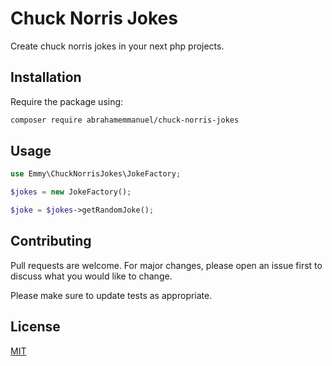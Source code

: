 # Chuck Norris Jokes

Create chuck norris jokes in your next php projects.

## Installation

Require the package using:

```bash
composer require abrahamemmanuel/chuck-norris-jokes
```

## Usage

```php
use Emmy\ChuckNorrisJokes\JokeFactory;

$jokes = new JokeFactory();

$joke = $jokes->getRandomJoke();
```

## Contributing
Pull requests are welcome. For major changes, please open an issue first to discuss what you would like to change.

Please make sure to update tests as appropriate.

## License
[MIT](./LICENSE.md)
